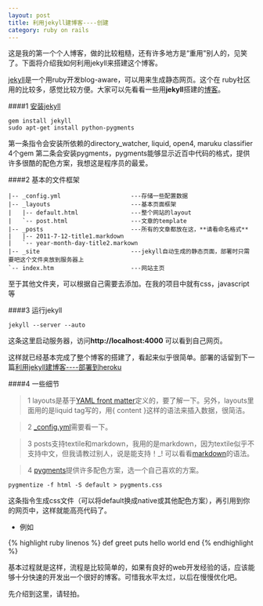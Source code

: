 ```yaml
---
layout: post
title: 利用jekyll建博客----创建
category: ruby on rails
---
```

这是我的第一个个人博客，做的比较粗糙，还有许多地方是“重用"别人的，见笑了。下面将介绍我如何利用jekyll来搭建这个博客。

[jekyll](https://github.com/mojombo/jekyll/ "gitbub上的主页")是一个用ruby开发blog-aware，可以用来生成静态网页。这个在
ruby社区用的比较多，感觉比较方便。大家可以先看看一些用**jekyll**搭建的[博客](https://github.com/mojombo/jekyll/wiki/sites "这里有许多优秀的博客")。

####1 [安装jekyll](https://github.com/mojombo/jekyll/wiki/install)

    gem install jekyll
    sudo apt-get install python-pygments

第一条指令会安装所依赖的directory_watcher, liquid, open4, maruku classifier 4个gem
第二条会安装pygments，pygments能够显示近百中代码的格式，提供许多很酷的配色方案，我想这是程序员的最爱。

####2 基本的文件框架

    |-- _config.yml                    ---存储一些配置数据
    |-- _layouts                       ---基本页面框架
    |   |-- default.html               ---整个网站的layout
    |   `-- post.html                  ---文章的template
    |-- _posts                         ---所有的文章都放在这，**请看命名格式**
    |   |-- 2011-7-12-title1.markdown
    |   `-- year-month-day-title2.markown
    |-- _site                          ---jekyll自动生成的静态页面，部署时只需要吧这个文件夹放到服务器上
    `-- index.htm                      ---网站主页

至于其他文件夹，可以根据自己需要去添加。在我的项目中就有css，javascript等

####3 运行jekyll

    jekyll --server --auto

这条这里启动服务器，访问**http://localhost:4000** 可以看到自己网页。

这样就已经基本完成了整个博客的搭建了，看起来似乎很简单。部署的话留到下一篇[利用jekyll建博客----部署到heroku](#)

####4 一些细节

>    1 layouts是基于[YAML front matter](https://github.com/mojombo/jekyll/wiki/YAML-Front-Matter "YAML")定义的，要了解一下。另外，layouts里面用的是liquid tag写的，用\{ content \}这样的语法来插入数据，很简洁。

>    2 [\_config.yml](https://github.com/mojombo/jekyll/wiki/configuration "配置文件")需要看一下。

>    3 posts支持textile和markdown，我用的是markdown，因为textile似乎不支持中文，但我请教过别人，说是能支持！_! 可以看看[markdown](http://daringfireball.net/projects/markdown/syntax "pretty cool")的语法。

>    4 [pygments](http://pygments.org/demo/ "可以用自己的代码来体验一下")提供许多配色方案，选一个自己喜欢的方案。

    pygmentize -f html -S default > pygments.css

这条指令生成css文件（可以将default换成native或其他配色方案），再引用到你的网页中，这样就能高亮代码了。

*   例如

{% highlight ruby linenos %}
def greet
  puts hello world
end
{% endhighlight %}

基本过程就是这样，流程是比较简单的，如果有良好的web开发经验的话，应该能够十分快速的开发出一个很好的博客。可惜我水平太烂，以后在慢慢优化吧。

先介绍到这里，请轻拍。

